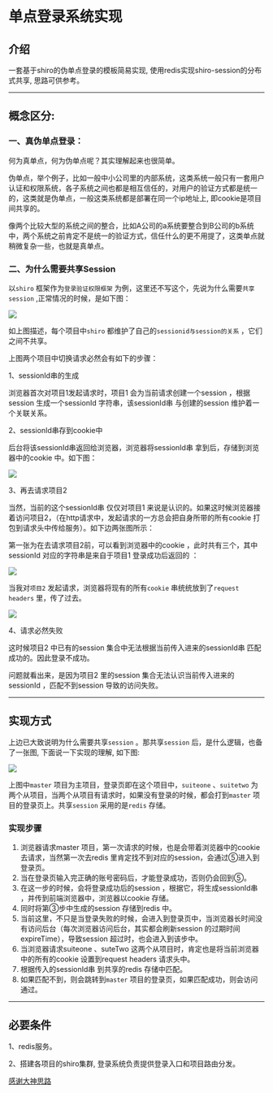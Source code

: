 

# 单点登录系统实现

## 介绍

一套基于shiro的伪单点登录的模板简易实现, 使用redis实现shiro-session的分布式共享, 思路可供参考。

---

## 概念区分:

### 一、真伪单点登录：

何为真单点，何为伪单点呢？其实理解起来也很简单。

伪单点，举个例子，比如一般中小公司里的内部系统，这类系统一般只有一套用户认证和权限系统，各子系统之间也都是相互信任的，对用户的验证方式都是统一的，这类就是伪单点，一般这类系统都是部署在同一个ip地址上, 即cookie是项目间共享的。

像两个比较大型的系统之间的整合，比如A公司的a系统要整合到B公司的b系统中，两个系统之前肯定不是统一的验证方式，信任什么的更不用提了，这类单点就稍微复杂一些，也就是真单点。

### 二、为什么需要共享Session

以`shiro` 框架作为`登录验证权限框架` 为例，这里还不写这个，先说为什么需要`共享session` ,正常情况的时候，是如下图： 

![](http://cdn.cathetine.cn/images/github/sso-project/1.png)

如上图描述，每个项目中`shiro` 都维护了自己的`sessionid与session的关系` ，它们之间不共享。

上图两个项目中切换请求必然会有如下的步骤：

1、sessionId串的生成

浏览器首次对项目1发起请求时，项目1 会为当前请求创建一个session ，根据session 生成一个sessionId 字符串，该sessionId串 与创建的session 维护着一个关联关系。

2、sessionId串存到cookie中

后台将该sessionId串返回给浏览器，浏览器将sessionId串 拿到后，存储到浏览器中的cookie 中。如下图： 

![](http://cdn.cathetine.cn/images/github/sso-project/2.png)

3、再去请求项目2

当然，当前的这个sessionId串 仅仅对项目1 来说是认识的。如果这时候浏览器接着访问项目2，（在http请求中，发起请求的一方总会把自身所带的所有cookie 打包到请求头中传给服务）。如下边两张图所示：

第一张为在去请求项目2前，可以看到浏览器中的cookie ，此时共有三个，其中sessionId 对应的字符串是来自于项目1 登录成功后返回的 ： 

![](http://cdn.cathetine.cn/images/github/sso-project/3.png)

当我对`项目2` 发起请求，浏览器将现有的所有`cookie` 串统统放到了`request headers` 里，传了过去。 

![](https://cdn-1258740305.cos.ap-guangzhou.myqcloud.com/images/github/sso-project/4.png)

4、请求必然失败

这时候项目2 中已有的session 集合中无法根据当前传入进来的sessionId串 匹配成功的。因此登录不成功。

问题就看出来，是因为项目2 里的session 集合无法认识当前传入进来的sessionId ，匹配不到session 导致的访问失败。

---

## 实现方式

上边已大致说明为什么需要共享`session` 。那共享`session` 后，是什么逻辑，也备了一张图, 下面说一下实现的理解, 如下图:

![](http://cdn.cathetine.cn/images/github/sso-project/5.png)

上图中`master` 项目为主项目，登录页即在这个项目中，`suiteone` 、`suitetwo` 为两个从项目，当两个从项目有请求时，如果没有登录的时候，都会打到`master` 项目的登录页上。共享`session` 采用的是`redis` 存储。

### 实现步骤

1. 浏览器请求master 项目，第一次请求的时候，也是会带着浏览器中的cookie 去请求，当然第一次去redis 里肯定找不到对应的session，会通过⑤进入到登录页。
2. 当在登录页输入完正确的账号密码后，才能登录成功，否则仍会回到⑤。
3. 在这一步的时候，会将登录成功后的session ，根据它，将生成sessionId串 ，并传到前端浏览器中，浏览器以cookie 存储。
4. 同时将第③步中生成的session 存储到redis 中。
5. 当前这里，不只是当登录失败的时候，会进入到登录页中，当浏览器长时间没有访问后台（每次浏览器访问后台，其实都会刷新session 的过期时间expireTime），导致session 超过时，也会进入到该步中。
6. 当浏览器请求suiteone 、suteTwo 这两个从项目时，肯定也是将当前浏览器中的所有的cookie 设置到request headers 请求头中。
7. 根据传入的sessionId串 到共享的redis 存储中匹配。
8. 如果匹配不到，则会跳转到`master` 项目的登录页，如果匹配成功，则会访问通过。

---

## 必要条件

1、redis服务。

2、搭建各项目的shiro集群, 登录系统负责提供登录入口和项目路由分发。

[感谢大神思路](https://blog.csdn.net/wohaqiyi/article/details/81342741)